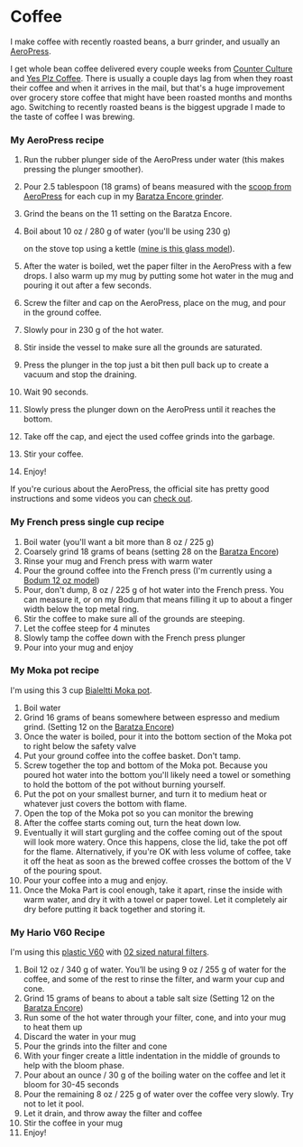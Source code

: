 # Coffee

I make coffee with recently roasted beans, a burr grinder, and usually an [AeroPress](https://www.amazon.com/AeroPress-Coffee-Espresso-Maker-Bitterness/dp/B0047BIWSK/ref=as_li_ss_tl?ie=UTF8&linkCode=ll1&tag=chrisltd-20&linkId=88cffaf4225567ad72181e8f5d5797e8&language=en_US).

I get whole bean coffee delivered every couple weeks from [Counter Culture](https://counterculturecoffee.com/) and [Yes Plz Coffee](https://www.yesplz.coffee/). There is usually a couple days lag from when they roast their coffee and when it arrives in the mail, but that's a huge improvement over grocery store coffee that might have been roasted months and months ago. Switching to recently roasted beans is the biggest upgrade I made to the taste of coffee I was brewing.

### My AeroPress recipe

1. Run the rubber plunger side of the AeroPress under water \(this makes pressing the plunger smoother\).
2. Pour 2.5 tablespoon \(18 grams\) of beans measured with the [scoop from AeroPress](https://aeropress.com/product/scoop/) for each cup in my [Baratza Encore grinder](https://www.amazon.com/Baratza-Encore-Conical-Coffee-Grinder/dp/B007F183LK/ref=as_li_ss_tl?ie=UTF8&linkCode=ll1&tag=chrisltd-20&linkId=506f78ac8127812a94bcf7c9032f63cd&language=en_US). 
3. Grind the beans on the 11 setting on the Baratza Encore.
4. Boil about 10 oz / 280 g of water \(you'll be using 230 g\)

    on the stove top using a kettle \([mine is this glass model](https://www.amazon.com/CAF%C3%89-BREW-COLLECTION-Stovetop-Whistling/dp/B013JM253U/ref=as_li_ss_tl?dchild=1&keywords=glass+kettle&qid=1591909317&sr=8-2&linkCode=ll1&tag=chrisltd-20&linkId=516c42e37ea40e28e72143dcce080c10&language=en_US)\).

5. After the water is boiled, wet the paper filter in the AeroPress with a few drops. I also warm up my mug by putting some hot water in the mug and pouring it out after a few seconds.
6. Screw the filter and cap on the AeroPress, place on the mug, and pour in the ground coffee.
7. Slowly pour in 230 g of the hot water.
8. Stir inside the vessel to make sure all the grounds are saturated.
9. Press the plunger in the top just a bit then pull back up to create a vacuum and stop the draining.
10. Wait 90 seconds.
11. Slowly press the plunger down on the AeroPress until it reaches the bottom.
12. Take off the cap, and eject the used coffee grinds into the garbage.
13. Stir your coffee.
14. Enjoy!

If you're curious about the AeroPress, the official site has pretty good instructions and some videos you can [check out](https://aeropress.com/use-it-now/getting-started/).

### My French press single cup recipe

1. Boil water \(you'll want a bit more than 8 oz / 225 g\)
2. Coarsely grind 18 grams of beans \(setting 28 on the [Baratza Encore](https://www.amazon.com/Baratza-Encore-Conical-Coffee-Grinder/dp/B007F183LK/ref=as_li_ss_tl?ie=UTF8&linkCode=ll1&tag=chrisltd-20&linkId=506f78ac8127812a94bcf7c9032f63cd&language=en_US)\)
3. Rinse your mug and French press with warm water
4. Pour the ground coffee into the French press \(I'm currently using a [Bodum 12 oz model](https://www.amazon.com/dp/B07HC22KQH/ref=as_li_ss_tl?th=1&linkCode=ll1&tag=chrisltd-20&linkId=293e67eae30293ca055e27cfe4905e7f&language=en_US)\)
5. Pour, don't dump, 8 oz / 225 g of hot water into the French press. You can measure it, or on my Bodum that means filling it up to about a finger width below the top metal ring.
6. Stir the coffee to make sure all of the grounds are steeping.
7. Let the coffee steep for 4 minutes
8. Slowly tamp the coffee down with the French press plunger
9. Pour into your mug and enjoy

### My Moka pot recipe

I'm using this 3 cup [Bialeltti Moka pot](https://www.amazon.com/Original-Bialetti-Moka-Express-Stovetop/dp/B0000CF3Q6/ref=as_li_ss_tl?_encoding=UTF8&pd_rd_i=B0000CF3Q6&pd_rd_r=824f42e9-fc1d-45bb-8488-93ea1e090787&pd_rd_w=AZjCe&pd_rd_wg=ZqKzL&pf_rd_p=7b36d496-f366-4631-94d3-61b87b52511b&pf_rd_r=Q5E29HG6XRSEX1AX4S9K&psc=1&refRID=Q5E29HG6XRSEX1AX4S9K&linkCode=ll1&tag=chrisltd-20&linkId=1a5a84cd47ea5008269747552da37b5d&language=en_US).

1. Boil water
2. Grind 16 grams of beans somewhere between espresso and medium grind. \(Setting 12 on the [Baratza Encore](https://www.amazon.com/Baratza-Encore-Conical-Coffee-Grinder/dp/B007F183LK/ref=as_li_ss_tl?ie=UTF8&linkCode=ll1&tag=chrisltd-20&linkId=506f78ac8127812a94bcf7c9032f63cd&language=en_US)\)
3. Once the water is boiled, pour it into the bottom section of the Moka pot to right below the safety valve
4. Put your ground coffee into the coffee basket. Don't tamp.
5. Screw together the top and bottom of the Moka pot. Because you poured hot water into the bottom you'll likely need a towel or something to hold the bottom of the pot without burning yourself.
6. Put the pot on your smallest burner, and turn it to medium heat or whatever just covers the bottom with flame.
7. Open the top of the Moka pot so you can monitor the brewing
8. After the coffee starts coming out, turn the heat down low. 
9. Eventually it will start gurgling and the coffee coming out of the spout will look more watery. Once this happens, close the lid, take the pot off for the flame. Alternatively, if you're OK with less volume of coffee, take it off the heat as soon as the brewed coffee crosses the bottom of the V of the pouring spout.
10. Pour your coffee into a mug and enjoy.
11. Once the Moka Part is cool enough, take it apart, rinse the inside with warm water, and dry it with a towel or paper towel. Let it completely air dry before putting it back together and storing it.

### My Hario V60 Recipe

I'm using this [plastic V60](https://www.amazon.com/Hario-Ceramic-Coffee-Dripper-White/dp/B000P4D5HG/ref=as_li_ss_tl?ie=UTF8&linkCode=ll1&tag=chrisltd-20&linkId=0b098d0724af6d2650b385f1b4b41f23&language=en_US) with [02 sized natural filters](https://www.amazon.com/Hario-V60-Coffee-Filters-Natural-Tabbed/dp/B001O0R46I/ref=as_li_ss_tl?_encoding=UTF8&pd_rd_i=B001O0R46I&pd_rd_r=a05fac9c-4e7e-4d61-9d8a-c2d373b2114e&pd_rd_w=XfRVQ&pd_rd_wg=ByWQR&pf_rd_p=ce6c479b-ef53-49a6-845b-bbbf35c28dd3&pf_rd_r=XMY3K5V2MJQHPMAADFXX&psc=1&refRID=XMY3K5V2MJQHPMAADFXX&linkCode=ll1&tag=chrisltd-20&linkId=ccbae1ce09974c5dfb481332ec634f89&language=en_US).

1. Boil 12 oz / 340 g of water. You’ll be using 9 oz / 255 g of water for the coffee, and some of the rest to rinse the filter, and warm your cup and cone.
2. Grind 15 grams of beans to about a table salt size \(Setting 12 on the [Baratza Encore](https://www.amazon.com/Baratza-Encore-Conical-Coffee-Grinder/dp/B007F183LK/ref=as_li_ss_tl?ie=UTF8&linkCode=ll1&tag=chrisltd-20&linkId=506f78ac8127812a94bcf7c9032f63cd&language=en_US)\)
3. Run some of the hot water through your filter, cone, and into your mug to heat them up
4. Discard the water in your mug
5. Pour the grinds into the filter and cone
6. With your finger create a little indentation in the middle of grounds to help with the bloom phase.
7. Pour about an ounce / 30 g of the boiling water on the coffee and let it bloom for 30-45 seconds
8. Pour the remaining 8 oz / 225 g of water over the coffee very slowly. Try not to let it pool.
9. Let it drain, and throw away the filter and coffee
10. Stir the coffee in your mug
11. Enjoy!

